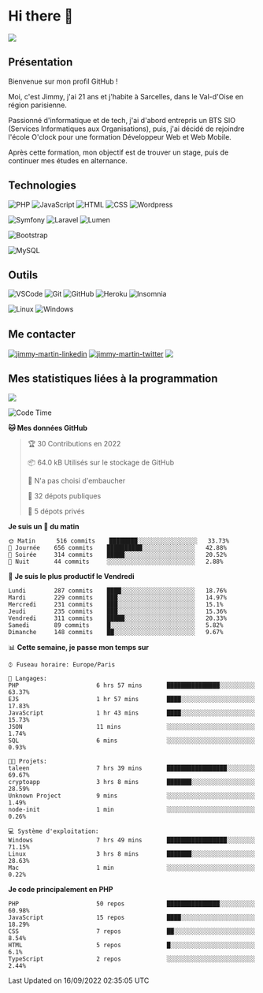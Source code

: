 # Hi there 👋

![](https://komarev.com/ghpvc/?username=jimmy-martin&color=1a1b27)

<!--
**jimmy-martin/jimmy-martin** is a ✨ _special_ ✨ repository because its `README.md` (this file) appears on your GitHub profile.

Here are some ideas to get you started:

- 🔭 I’m currently working on ...
- 🌱 I’m currently learning ...
- 👯 I’m looking to collaborate on ...
- 🤔 I’m looking for help with ...
- 💬 Ask me about ...
- 📫 How to reach me: ...
- 😄 Pronouns: ...
- ⚡ Fun fact: ...
-->

## Présentation

Bienvenue sur mon profil GitHub !

Moi, c'est Jimmy, j'ai 21 ans et j'habite à Sarcelles, dans le Val-d'Oise en région parisienne.

Passionné d'informatique et de tech, j'ai d'abord entrepris un BTS SIO (Services Informatiques aux Organisations), puis, j'ai décidé de rejoindre l'école O'clock pour une formation Développeur Web et Web Mobile.

Après cette formation, mon objectif est de trouver un stage, puis de continuer mes études en alternance.

## Technologies

<div>

![PHP](https://img.shields.io/badge/PHP-777BB4?style=for-the-badge&logo=php&logoColor=white) ![JavaScript](https://img.shields.io/badge/JavaScript-F7DF1E?style=for-the-badge&logo=javascript&logoColor=black) ![HTML](https://img.shields.io/badge/HTML-E34F26?style=for-the-badge&logo=html5&logoColor=white) ![CSS](https://img.shields.io/badge/CSS-1572B6?&style=for-the-badge&logo=css3&logoColor=white) ![Wordpress](https://img.shields.io/badge/WordPress-0078D6?style=for-the-badge&logo=wordpress&logoColor=white)

</div>
<div>

![Symfony](https://img.shields.io/badge/Symfony-092E20?style=for-the-badge&logo=symfony&logoColor=white) ![Laravel](https://img.shields.io/badge/Laravel-FF2D20?style=for-the-badge&logo=laravel&logoColor=white) ![Lumen](https://img.shields.io/badge/Lumen-FF2D20?style=for-the-badge&logo=lumen&logoColor=white)

</div>
<div>

![Bootstrap](https://img.shields.io/badge/Bootstrap-563D7C?style=for-the-badge&logo=bootstrap&logoColor=white)

</div>
<div>

![MySQL](https://img.shields.io/badge/MySQL-4479A1?style=for-the-badge&logo=mysql&logoColor=white)

</div>

## Outils

![VSCode](https://img.shields.io/badge/VSCode-007ACC?style=for-the-badge&logo=visual-studio-code&logoColor=white)
![Git](https://img.shields.io/badge/Git-F05032?style=for-the-badge&logo=git&logoColor=white)
![GitHub](https://img.shields.io/badge/GitHub-100000?style=for-the-badge&logo=github&logoColor=white)
![Heroku](https://img.shields.io/badge/Heroku-6762a6?style=for-the-badge&logo=heroku&logoColor=white)
![Insomnia](https://img.shields.io/badge/Insomnia-5600cd?style=for-the-badge&logo=insomnia&logoColor=white)

![Linux](https://img.shields.io/badge/Linux-FCC624?style=for-the-badge&logo=linux&logoColor=white)
![Windows](https://img.shields.io/badge/Windows-0078D6?style=for-the-badge&logo=windows&logoColor=white)

## Me contacter

<p>
<a href="https://www.linkedin.com/in/jimmy-martin-dev/" target="blank"><img align="center" src="https://img.shields.io/badge/-LinkedIn-0077B5?style=for-the-badge&logo=Linkedin&logoColor=white&link=https://www.linkedin.com/in/jimmy-martin-dev/" alt="jimmy-martin-linkedin"/></a>
<a href="https://twitter.com/jimmydev_" target="blank"><img align="center" src="https://img.shields.io/badge/-Twitter-1DA1F2?style=for-the-badge&logo=Twitter&logoColor=white&link=https://twitter.com/jimmydev_" alt="jimmy-martin-twitter"/></a>
 <a href="mailto:jimmy.martin952@gmail.com" target="blank"><img align="center" src="https://img.shields.io/badge/gmail-D14836?style=for-the-badge&logo=gmail&logoColor=white" /></a>
</p>

## Mes statistiques liées à la programmation

<a href="https://github-readme-stats.vercel.app/api/top-langs/?username=jimmy-martin&layout=compact">
  <img align="center" src="https://github-readme-stats.vercel.app/api/top-langs/?username=jimmy-martin&layout=compact"/>
</a>



<!--START_SECTION:waka-->
![Code Time](http://img.shields.io/badge/Code%20Time-1%2C109%20hrs%206%20mins-blue)

**🐱 Mes données GitHub** 

> 🏆 30 Contributions en 2022
 > 
> 📦 64.0 kB Utilisés sur le stockage de GitHub 
 > 
> 🚫 N'a pas choisi d'embaucher
 > 
> 📜 32 dépots publiques 
 > 
> 🔑 5 dépots privés  
 > 
**Je suis un 🐤 du matin** 

```text
🌞 Matin      516 commits    ████████░░░░░░░░░░░░░░░░░   33.73% 
🌆 Journée    656 commits    ██████████░░░░░░░░░░░░░░░   42.88% 
🌃 Soirée     314 commits    █████░░░░░░░░░░░░░░░░░░░░   20.52% 
🌙 Nuit       44 commits     ░░░░░░░░░░░░░░░░░░░░░░░░░   2.88%

```
📅 **Je suis le plus productif le Vendredi** 

```text
Lundi        287 commits    ████░░░░░░░░░░░░░░░░░░░░░   18.76% 
Mardi        229 commits    ███░░░░░░░░░░░░░░░░░░░░░░   14.97% 
Mercredi     231 commits    ███░░░░░░░░░░░░░░░░░░░░░░   15.1% 
Jeudi        235 commits    ███░░░░░░░░░░░░░░░░░░░░░░   15.36% 
Vendredi     311 commits    █████░░░░░░░░░░░░░░░░░░░░   20.33% 
Samedi       89 commits     █░░░░░░░░░░░░░░░░░░░░░░░░   5.82% 
Dimanche     148 commits    ██░░░░░░░░░░░░░░░░░░░░░░░   9.67%

```


📊 **Cette semaine, je passe mon temps sur** 

```text
⌚︎ Fuseau horaire: Europe/Paris

💬 Langages: 
PHP                      6 hrs 57 mins       ███████████████░░░░░░░░░░   63.37% 
EJS                      1 hr 57 mins        ████░░░░░░░░░░░░░░░░░░░░░   17.83% 
JavaScript               1 hr 43 mins        ████░░░░░░░░░░░░░░░░░░░░░   15.73% 
JSON                     11 mins             ░░░░░░░░░░░░░░░░░░░░░░░░░   1.74% 
SQL                      6 mins              ░░░░░░░░░░░░░░░░░░░░░░░░░   0.93%

🐱‍💻 Projets: 
taleen                   7 hrs 39 mins       █████████████████░░░░░░░░   69.67% 
cryptoapp                3 hrs 8 mins        ███████░░░░░░░░░░░░░░░░░░   28.59% 
Unknown Project          9 mins              ░░░░░░░░░░░░░░░░░░░░░░░░░   1.49% 
node-init                1 min               ░░░░░░░░░░░░░░░░░░░░░░░░░   0.26%

💻 Système d'exploitation: 
Windows                  7 hrs 49 mins       █████████████████░░░░░░░░   71.15% 
Linux                    3 hrs 8 mins        ███████░░░░░░░░░░░░░░░░░░   28.63% 
Mac                      1 min               ░░░░░░░░░░░░░░░░░░░░░░░░░   0.22%

```

**Je code principalement en PHP** 

```text
PHP                      50 repos            ███████████████░░░░░░░░░░   60.98% 
JavaScript               15 repos            ████░░░░░░░░░░░░░░░░░░░░░   18.29% 
CSS                      7 repos             ██░░░░░░░░░░░░░░░░░░░░░░░   8.54% 
HTML                     5 repos             █░░░░░░░░░░░░░░░░░░░░░░░░   6.1% 
TypeScript               2 repos             ░░░░░░░░░░░░░░░░░░░░░░░░░   2.44%

```



 Last Updated on 16/09/2022 02:35:05 UTC
<!--END_SECTION:waka-->


